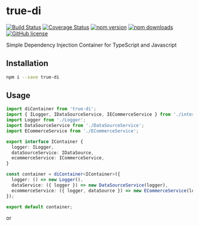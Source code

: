 # true-di
[![Build Status](https://travis-ci.org/DScheglov/true-di.svg?branch=master)](https://travis-ci.org/DScheglov/true-di) [![Coverage Status](https://coveralls.io/repos/github/DScheglov/true-di/badge.svg?branch=master)](https://coveralls.io/github/DScheglov/true-di?branch=master) [![npm version](https://img.shields.io/npm/v/true-di.svg?style=flat-square)](https://www.npmjs.com/package/true-di) [![npm downloads](https://img.shields.io/npm/dm/true-di.svg?style=flat-square)](https://www.npmjs.com/package/true-di) [![GitHub license](https://img.shields.io/badge/license-MIT-blue.svg)](https://github.com/DScheglov/true-di/blob/master/LICENSE)

Simple Dependency Injection Container for TypeScript and Javascript

## Installation

```bash
npm i --save true-di
```

## Usage

```ts
import diContainer from 'true-di';
import { ILogger, IDataSourceService, IECommerceService } from './interface';
import Logger from './Logger';
import DataSourceService from './DataSourceService';
import ECommerceService from './ECommerceService';

export interface IContainer {
  logger: ILogger,
  dataSourceService: IDataSource,
  ecommerceService: ICommerceService,
}

const container = diContainer<IContainer>({
  logger: () => new Logger(),
  dataService: ({ logger }) => new DataSourceService(logger),
  ecommerceService: ({ logger, dataSource }) => new ECommerceService(logger, dataSource),
});

export default container;
```

or